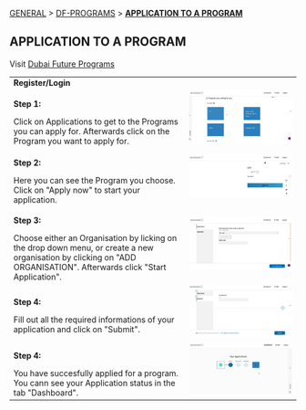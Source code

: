 [GENERAL](GENERAL/README.md) > [DF-PROGRAMS](DF-Programs/README.md) > **[APPLICATION TO A PROGRAM](DF-Programs/applicationtoaprogram.md)**

## APPLICATION TO A PROGRAM <br>

Visit [Dubai Future Programs](https://programs.dubaifuture.gov.ae)

<table>
  <thead>
  </thead>
  <tbody>
   <tr>
      <tr><td colspan="3"><b>Register/Login</b></td>      
    </tr>
    <tr>
      <td style="text-align: left"><p><b>Step 1:</b></p>Click on Applications to get to the Programs you can apply for. Afterwards click on the Program you want to apply for.</td>
      <td style="text-align: center"><img src="application1.JPG" alt="app04.JPG"></td>
    </tr>
    <tr>
      <td style="text-align: left"><p><b>Step 2:</b></p>Here you can see the Program you choose. Click on "Apply now" to start your application.</td>
      <td style="text-align: center"><img src="application2.JPG" alt="Review-1"></td>
    </tr>
    <tr>
      <td style="text-align: left"><p><b>Step 3:</b></p>Choose either an Organisation by licking on the drop down menu, or create a new organisation by clicking on "ADD ORGANISATION". Afterwards click "Start Application".</td>
      <td style="text-align: center"><img src="application3.JPG" alt="Review-2"></td>
    </tr>
    <tr>
      <td style="text-align: left"><p><b>Step 4:</b></p>Fill out all the required informations of your application and click on "Submit".</td>
      <td style="text-align: center"><img src="application4.JPG" alt="Review-3"></td>
    </tr>
    <tr>
      <td style="text-align: left"><p><b>Step 4:</b></p>You have succesfully applied for a program. You cann see your Application status in the tab "Dashboard".</td>
      <td style="text-align: center"><img src="application5.JPG" alt="Review-3"></td>
    </tr>
  </tbody>
</table>

